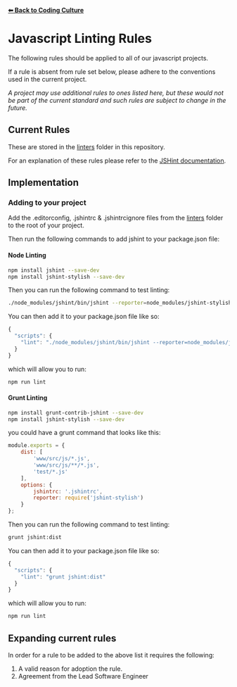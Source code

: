 **[⬅ Back to Coding Culture](README.md)**

# Javascript Linting Rules

The following rules should be applied to all of our javascript projects.

If a rule is absent from rule set below, please adhere to the conventions used in the current project.

_A project may use additional rules to ones listed here, but these would not be part of the current standard and such
rules are subject to change in the future._

## Current Rules

These are stored in the [linters](https://raw.githubusercontent.com/doinginc/culture/master/linters) folder in this repository.

For an explanation of these rules please refer to the [JSHint documentation](http://jshint.com/docs/options/).

## Implementation

### Adding to your project

Add the .editorconfig, .jshintrc & .jshintrcignore files from the [linters](https://raw.githubusercontent.com/doinginc/culture/master/linters) folder to the root of your project.

Then run the following commands to add jshint to your package.json file:

#### Node Linting

```bash
npm install jshint --save-dev
npm install jshint-stylish --save-dev
```

Then you can run the following command to test linting:

```bash
./node_modules/jshint/bin/jshint --reporter=node_modules/jshint-stylish ./path/to/js
```

You can then add it to your package.json file like so:

```js
{
  "scripts": {
    "lint": "./node_modules/jshint/bin/jshint --reporter=node_modules/jshint-stylish" ./path/to/js
  }
}
```

which will allow you to run:

```bash
npm run lint
```

#### Grunt Linting

```bash
npm install grunt-contrib-jshint --save-dev
npm install jshint-stylish --save-dev
```

you could have a grunt command that looks like this:

```js
module.exports = {
	dist: [
		'www/src/js/*.js',
		'www/src/js/**/*.js',
		'test/*.js'
	],
	options: {
		jshintrc: '.jshintrc',
		reporter: require('jshint-stylish')
	}
};
```

Then you can run the following command to test linting:

```bash
grunt jshint:dist
```

You can then add it to your package.json file like so:

```js
{
  "scripts": {
    "lint": "grunt jshint:dist"
  }
}
```

which will allow you to run:

```bash
npm run lint
```

## Expanding current rules

In order for a rule to be added to the above list it requires the following:

1. A valid reason for adoption the rule.
1. Agreement from the Lead Software Engineer
